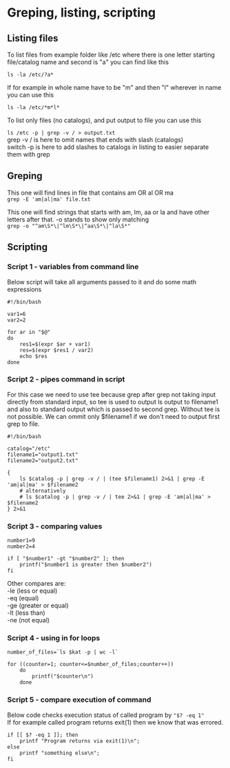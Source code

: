 # Greping, listing, scripting

## Listing files

To list files from example folder like /etc where there is one letter starting file/catalog name and second is "a" you can find like this

```ls -la /etc/?a*```  

If for example in whole name have to be "m" and then "l" wherever in name you can use this  

```ls -la /etc/*m*l*```  

To list only files (no catalogs), and put output to file you can use this  

```ls /etc -p | grep -v / > output.txt```  
grep -v / is here to omit names that ends with slash (catalogs)  
switch -p is here to add slashes to catalogs in listing to easier separate them with grep  


## Greping

This one will find lines in file that contains am OR al OR ma  
```grep -E 'am|al|ma' file.txt```

This one will find strings that starts with am, lm, aa or la and have other letters after that.
-o stands to show only matching  
```grep -o "^am\S*\|^lm\S*\|^aa\S*\|^la\S*"```


## Scripting

### Script 1 - variables from command line  
Below script will take all arguments passed to it and do some math expressions  
```
#!/bin/bash

var1=6
var2=2

for ar in "$@"
do
    res1=$(expr $ar + var1)
    res=$(expr $res1 / var2)
    echo $res
done

```

### Script 2 - pipes command in script

For this case we need to use tee because grep after grep not taking input directly from standard input, so tee is used to output ls output to filename1 and also to standard output which is passed to second grep. Without tee is not possible. We can ommit only $filename1 if we don't need to output first grep to file.

```
#!/bin/bash

catalog="/etc"
filename1="output1.txt"
filename2="output2.txt"

{
    ls $catalog -p | grep -v / | (tee $filename1) 2>&1 | grep -E 'am|al|ma' > $filename2
    # alternatively
    # ls $catalog -p | grep -v / | tee 2>&1 | grep -E 'am|al|ma' > $filename2
} 2>&1

```

### Script 3 - comparing values

```
number1=9
number2=4

if [ "$number1" -gt "$number2" ]; then
    printf("$number1 is greater then $number2")
fi
 ```

Other compares are:  
-le (less or equal)  
-eq (equal)  
-ge (greater or equal)  
-lt (less than)  
-ne (not equal)  

### Script 4 - using in for loops

```
number_of_files=`ls $kat -p | wc -l`

for ((counter=1; counter<=$number_of_files;counter++))
    do
        printf("$counter\n")
    done
```

### Script 5 - compare execution of command

Below code checks execution status of called program by ```"$? -eq 1"```  
If for example called program returns exit(1) then we know that was errored.  

```
if [[ $? -eq 1 ]]; then
    printf "Program returns via exit(1)\n";
else
    printf "something else\n";
fi
```